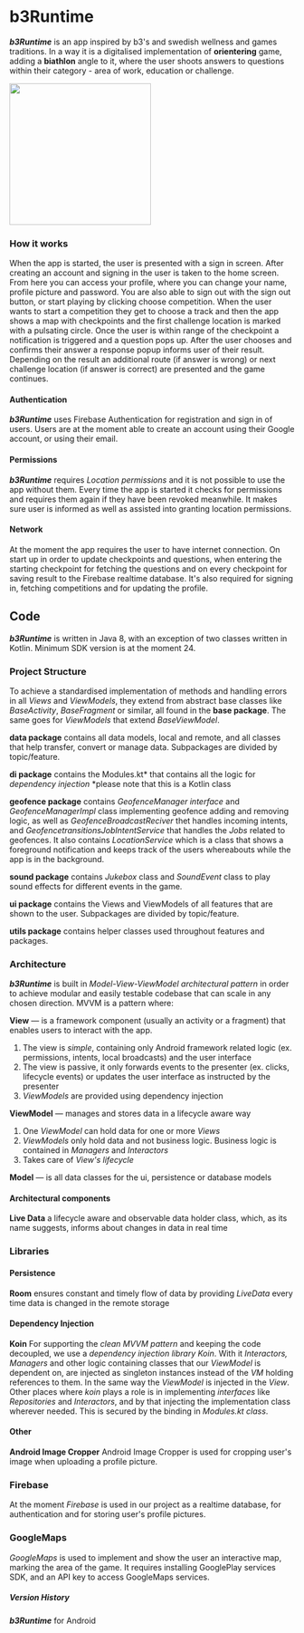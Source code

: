 # b3Runtime

***b3Runtime*** is an app inspired by b3's and swedish wellness and games traditions. In a way it is a digitalised 
implementation of **orientering** game, adding a **biathlon** angle to it, where the user shoots answers to questions 
within their category - area of work, education or challenge.

<img src="https://firebasestorage.googleapis.com/v0/b/b3runtimedev-cc9d4.appspot.com/o/runtime_files%2FreadyToStart.png?alt=media&token=e1ced99c-bed1-4e31-b89f-e0d285b99c62" width="250">

### How it works
When the app is started, the user is presented with a sign in screen. After creating an account and signing in
the user is taken to the home screen. From here you can access your profile, where you can change your name,
profile picture and password. You are also able to sign out with the sign out button, or start playing by clicking choose competition.
When the user wants to start a competition they get to choose a track and then the app
shows a map with checkpoints and the first challenge location is marked with a pulsating circle.
Once the user is within range of the checkpoint a notification is triggered and a question pops up.
After the user chooses and confirms their answer a response
popup informs user of their result. Depending on the result an additional route (if answer is wrong) or next challenge 
location (if answer is correct) are presented and the game continues.

#### Authentication
***b3Runtime*** uses Firebase Authentication for registration and sign in of users. Users are at the moment able to create an account
using their Google account, or using their email.

#### Permissions
***b3Runtime*** requires *Location permissions* and it is not possible to use the app without them. 
Every time the app is started it checks for permissions and requires them again if they have been revoked 
meanwhile. It makes sure user is informed as well as assisted into granting location permissions.

#### Network
At the moment the app requires the user to have internet connection. On start up in order to
update checkpoints and questions, when entering the starting checkpoint for fetching the questions and
on every checkpoint for saving result to the Firebase realtime database. It's also required for signing in,
fetching competitions and for updating the profile.

## Code
***b3Runtime*** is written in Java 8, with an exception of two classes written in Kotlin.
Minimum SDK version is at the moment 24.

### Project Structure
To achieve a standardised implementation of methods and handling errors in all *Views* and *ViewModels*,
they extend from abstract base classes like *BaseActivity*, *BaseFragment* or similar, all found in 
the **base package**. The same goes for *ViewModels* that extend *BaseViewModel*.

**data package** contains all data models, local and remote, and all classes that help transfer, convert or manage data. 
Subpackages are divided by topic/feature. 

**di package** contains the Modules.kt* that contains all the logic for *dependency injection*
*please note that this is a Kotlin class

**geofence package** contains *GeofenceManager interface* and *GeofenceManagerImpl* class implementing geofence adding
 and removing logic, as well as *GeofenceBroadcastReciver* thet handles incoming intents, and *GeofencetransitionsJobIntentService*
 that handles the *Jobs* related to geofences. It also contains *LocationService* which is a class that shows a foreground notification
 and keeps track of the users whereabouts while the app is in the background.

**sound package** contains *Jukebox* class and *SoundEvent* class to play sound effects for different events in the game.

**ui package** contains the Views and ViewModels of all features that are shown to the user. Subpackages 
are divided by topic/feature.

**utils package** contains helper classes used throughout features and packages.

### Architecture
***b3Runtime*** is built in *Model-View-ViewModel architectural pattern* in order to achieve modular and easily testable 
codebase that can scale in any chosen direction. MVVM is a pattern where:

**View** —  is a framework component (usually an activity or a fragment) that enables users to interact with the app.
1. The view is *simple*, containing only Android framework related logic (ex. permissions, intents, local broadcasts) 
and the user interface
2. The view is passive, it only forwards events to the presenter (ex. clicks, lifecycle events) or updates the user 
interface as instructed by the presenter
3. *ViewModels*  are provided using dependency injection
 
**ViewModel** — manages and stores data in a lifecycle aware way
1. One *ViewModel* can hold data for one or more *Views*
2. *ViewModels* only hold data and not business logic. Business logic is contained in *Managers* and *Interactors*
3. Takes care of *View's lifecycle*

**Model** — is all data classes for the ui, persistence or database models

#### Architectural components
**Live Data** a lifecycle aware and observable data holder class, which, as its name suggests, informs about 
changes in data in real time

### Libraries
#### Persistence
**Room** ensures constant and timely flow of data by providing *LiveData* every time data is changed in the remote storage

#### Dependency Injection
**Koin** For supporting the *clean MVVM pattern* and keeping the code decoupled, we use a *dependency injection library Koin*.
With it *Interactors, Managers* and other logic containing classes that our *ViewModel* is dependent on, are injected
as singleton instances instead of the *VM* holding references to them. In the same way the *ViewModel* is injected in the *View*.
Other places where *koin* plays a role is in implementing *interfaces* like *Repositories* and *Interactors*,
and by that injecting the implementation class wherever needed. This is secured by the binding in *Modules.kt class*.

#### Other
**Android Image Cropper**
Android Image Cropper is used for cropping user's image when uploading a profile picture.

### Firebase
At the moment *Firebase* is used in our project as a realtime database, for authentication and for storing user's profile pictures.

### GoogleMaps
*GoogleMaps* is used to implement and show the user an interactive map, marking the area of the game. It requires 
installing GooglePlay services SDK, and an API key to access GoogleMaps services.

##### Version History
***b3Runtime*** for Android